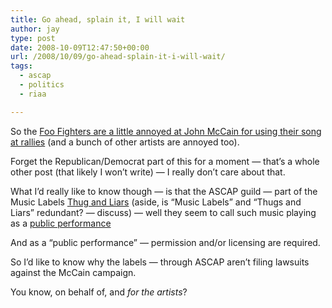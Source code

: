 ```yaml
---
title: Go ahead, splain it, I will wait
author: jay
type: post
date: 2008-10-09T12:47:50+00:00
url: /2008/10/09/go-ahead-splain-it-i-will-wait/
tags:
  - ascap
  - politics
  - riaa

---
```

So the [Foo Fighters are a little annoyed at John McCain for using their song at rallies][1] (and a bunch of other artists are annoyed too).

Forget the Republican/Democrat part of this for a moment — that’s a whole other post (that likely I won’t write) — I really don’t care about that.

What I’d really like to know though — is that the ASCAP guild — part of the Music Labels [Thug and Liars][2] (aside, is “Music Labels” and “Thugs and Liars” redundant? — discuss) — well they seem to call such music playing as a [public performance][3]

And as a “public performance” — permission and/or licensing are required.

So I’d like to know why the labels — through ASCAP aren’t filing lawsuits against the McCain campaign.

You know, on behalf of, and _for the artists_?

 [1]: http://www.msnbc.msn.com/id/27090226/
 [2]: https://rambleon.org/2007/03/07/psa-of-the-day/
 [3]: http://www.ascap.com/licensing/termsdefined.html#public
